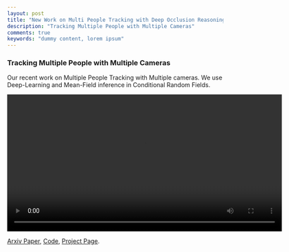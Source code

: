 ```yaml
---
layout: post
title: "New Work on Multi People Tracking with Deep Occlusion Reasoning"
description: "Tracking Multiple People with Multiple Cameras"
comments: true
keywords: "dummy content, lorem ipsum"
---
```


### Tracking Multiple People with Multiple Cameras

Our recent work on Multiple People Tracking with Multiple cameras. We use Deep-Learning and Mean-Field inference in Conditional Random Fields.

   <p>
    <video width="640" controls> <source src="{{site.url}}/vids/out_ksp_1.mp4" type="video/mp4">
        </video>
    </p>


[Arxiv Paper](https://arxiv.org/abs/1704.05775), [Code](https://github.com/pierrebaque/DeepOcclusion), [Project Page](https://pierrebaque.github.io/page-DeepOcclusion/). 
